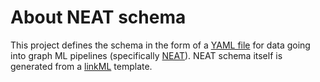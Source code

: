 # About NEAT schema

This project defines the schema in the form of a [YAML file](https://github.com/Knowledge-Graph-Hub/NEAT_schema/blob/main/src/linkml/neat_schema.yaml) for data going into graph ML pipelines (specifically [NEAT](https://github.com/Knowledge-Graph-Hub/NEAT)). NEAT schema itself is generated from a [linkML](https://github.com/linkml/linkml) template.
